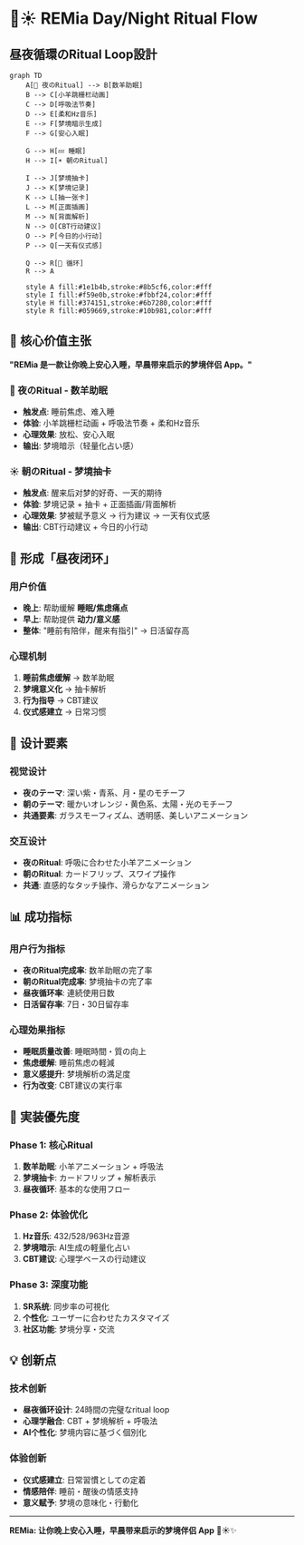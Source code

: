 # 🌙☀️ REMia Day/Night Ritual Flow

## 昼夜循環のRitual Loop設計

```mermaid
graph TD
    A[🌙 夜のRitual] --> B[数羊助眠]
    B --> C[小羊跳栅栏动画]
    C --> D[呼吸法节奏]
    D --> E[柔和Hz音乐]
    E --> F[梦境暗示生成]
    F --> G[安心入眠]
    
    G --> H[💤 睡眠]
    H --> I[☀️ 朝のRitual]
    
    I --> J[梦境抽卡]
    J --> K[梦境记录]
    K --> L[抽一张卡]
    L --> M[正面插画]
    M --> N[背面解析]
    N --> O[CBT行动建议]
    O --> P[今日的小行动]
    P --> Q[一天有仪式感]
    
    Q --> R[🔄 循环]
    R --> A
    
    style A fill:#1e1b4b,stroke:#8b5cf6,color:#fff
    style I fill:#f59e0b,stroke:#fbbf24,color:#fff
    style H fill:#374151,stroke:#6b7280,color:#fff
    style R fill:#059669,stroke:#10b981,color:#fff
```

## 🎯 核心价值主张

**"REMia 是一款让你晚上安心入睡，早晨带来启示的梦境伴侣 App。"**

### 🌙 夜のRitual - 数羊助眠
- **触发点**: 睡前焦虑、难入睡
- **体验**: 小羊跳栅栏动画 + 呼吸法节奏 + 柔和Hz音乐
- **心理效果**: 放松、安心入眠
- **输出**: 梦境暗示（轻量化占い感）

### ☀️ 朝のRitual - 梦境抽卡
- **触发点**: 醒来后对梦的好奇、一天的期待
- **体验**: 梦境记录 + 抽卡 + 正面插画/背面解析
- **心理效果**: 梦被赋予意义 → 行为建议 → 一天有仪式感
- **输出**: CBT行动建议 + 今日的小行动

## 🔄 形成「昼夜闭环」

### 用户价值
- **晚上**: 帮助缓解 **睡眠/焦虑痛点**
- **早上**: 帮助提供 **动力/意义感**
- **整体**: "睡前有陪伴，醒来有指引" → 日活留存高

### 心理机制
1. **睡前焦虑缓解** → 数羊助眠
2. **梦境意义化** → 抽卡解析
3. **行为指导** → CBT建议
4. **仪式感建立** → 日常习惯

## 🎨 设计要素

### 视觉设计
- **夜のテーマ**: 深い紫・青系、月・星のモチーフ
- **朝のテーマ**: 暖かいオレンジ・黄色系、太陽・光のモチーフ
- **共通要素**: ガラスモーフィズム、透明感、美しいアニメーション

### 交互设计
- **夜のRitual**: 呼吸に合わせた小羊アニメーション
- **朝のRitual**: カードフリップ、スワイプ操作
- **共通**: 直感的なタッチ操作、滑らかなアニメーション

## 📊 成功指标

### 用户行为指标
- **夜のRitual完成率**: 数羊助眠の完了率
- **朝のRitual完成率**: 梦境抽卡の完了率
- **昼夜循环率**: 連続使用日数
- **日活留存率**: 7日・30日留存率

### 心理効果指标
- **睡眠质量改善**: 睡眠時間・質の向上
- **焦虑缓解**: 睡前焦虑の軽減
- **意义感提升**: 梦境解析の満足度
- **行为改变**: CBT建议の実行率

## 🚀 実装優先度

### Phase 1: 核心Ritual
1. **数羊助眠**: 小羊アニメーション + 呼吸法
2. **梦境抽卡**: カードフリップ + 解析表示
3. **昼夜循环**: 基本的な使用フロー

### Phase 2: 体验优化
1. **Hz音乐**: 432/528/963Hz音源
2. **梦境暗示**: AI生成の軽量化占い
3. **CBT建议**: 心理学ベースの行动建议

### Phase 3: 深度功能
1. **SR系统**: 同步率の可視化
2. **个性化**: ユーザーに合わせたカスタマイズ
3. **社区功能**: 梦境分享・交流

## 💡 创新点

### 技术创新
- **昼夜循环设计**: 24時間の完璧なritual loop
- **心理学融合**: CBT + 梦境解析 + 呼吸法
- **AI个性化**: 梦境内容に基づく個別化

### 体验创新
- **仪式感建立**: 日常習慣としての定着
- **情感陪伴**: 睡前・醒後の情感支持
- **意义赋予**: 梦境の意味化・行動化

---

**REMia: 让你晚上安心入睡，早晨带来启示的梦境伴侣 App** 🌙☀️✨
